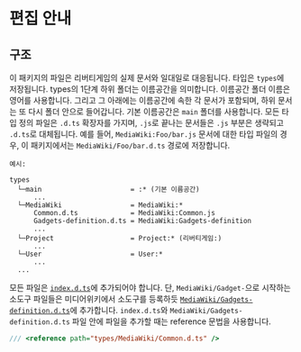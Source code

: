 # 편집 안내

## 구조

이 패키지의 파일은 리버티게임의 실제 문서와 일대일로 대응됩니다.
타입은 `types`에 저장됩니다. types의 1단계 하위 폴더는 이름공간을 의미합니다. 이름공간 폴더 이름은 영어를 사용합니다.
그리고 그 아래에는 이름공간에 속한 각 문서가 포함되며, 하위 문서는 또 다시 폴더 안으로 들어갑니다. 기본 이름공간은 `main` 폴더를 사용합니다.
모든 타입 정의 파일은 `.d.ts` 확장자를 가지며, `.js`로 끝나는 문서들은 `.js` 부분은 생략되고 `.d.ts`로 대체됩니다.
예를 들어, `MediaWiki:Foo/bar.js` 문서에 대한 타입 파일의 경우, 이 패키지에서는 `MediaWiki/Foo/bar.d.ts` 경로에 저장합니다.

```text
예시:

types
  └─main                      = :* (기본 이름공간)
      ...
  └─MediaWiki                 = MediaWiki:*
      Common.d.ts             = MediaWiki:Common.js
      Gadgets-definition.d.ts = MediaWiki:Gadgets-definition
      ...
  └─Project                   = Project:* (리버티게임:)
      ...
  └─User                      = User:*
      ...
  ...
```

모든 파일은 [`index.d.ts`](index.d.ts)에 추가되어야 합니다.
단, `MediaWiki/Gadget-`으로 시작하는 소도구 파일들은 미디어위키에서 소도구를 등록하듯 [`MediaWiki/Gadgets-definition.d.ts`](MediaWiki/Gadgets-definition.d.ts)에 추가합니다.
`index.d.ts`와 `MediaWiki/Gadgets-definition.d.ts` 파일 안에 파일을 추가할 때는 reference 문법을 사용합니다.

```ts
/// <reference path="types/MediaWiki/Common.d.ts" />
```
